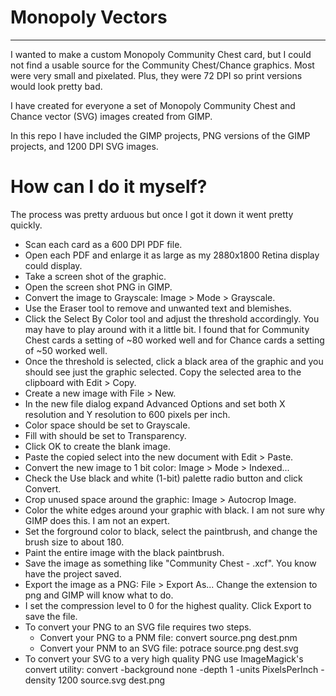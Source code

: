 # Monopoly Vectors
---
I wanted to make a custom Monopoly Community Chest card, but I could not find a usable source for the Community Chest/Chance graphics. Most were very small and pixelated. Plus, they were 72 DPI so print versions would look pretty bad.

I have created for everyone a set of Monopoly Community Chest and Chance vector (SVG) images created from GIMP.

In this repo I have included the GIMP projects, PNG versions of the GIMP projects, and 1200 DPI SVG images.

# How can I do it myself?
The process was pretty arduous but once I got it down it went pretty quickly.

* Scan each card as a 600 DPI PDF file.
* Open each PDF and enlarge it as large as my 2880x1800 Retina display could display.
* Take a screen shot of the graphic.
* Open the screen shot PNG in GIMP.
* Convert the image to Grayscale: Image > Mode > Grayscale.
* Use the Eraser tool to remove and unwanted text and blemishes.
* Click the Select By Color tool and adjust the threshold accordingly. You may have to play around with it a little bit. I found that for Community Chest cards a setting of ~80 worked well and for Chance cards a setting of ~50 worked well.
* Once the threshold is selected, click a black area of the graphic and you should see just the graphic selected. Copy the selected area to the clipboard with Edit > Copy.
* Create a new image with File > New.
* In the new file dialog expand Advanced Options and set both X resolution and Y resolution to 600 pixels per inch.
* Color space should be set to Grayscale.
* Fill with should be set to Transparency.
* Click OK to create the blank image.
* Paste the copied select into the new document with Edit > Paste.
* Convert the new image to 1 bit color: Image > Mode > Indexed...
* Check the Use black and white (1-bit) palette radio button and click Convert.
* Crop unused space around the graphic: Image > Autocrop Image.
* Color the white edges around your graphic with black. I am not sure why GIMP does this. I am not an expert.
* Set the forground color to black, select the paintbrush, and change the brush size to about 180.
* Paint the entire image with the black paintbrush.
* Save the image as something like "Community Chest - <card text>.xcf". You know have the project saved.
* Export the image as a PNG: File > Export As... Change the extension to png and GIMP will know what to do.
* I set the compression level to 0 for the highest quality. Click Export to save the file.
* To convert your PNG to an SVG file requires two steps.
  * Convert your PNG to a PNM file: convert source.png dest.pnm
  * Convert your PNM to an SVG file: potrace source.png dest.svg
* To convert your SVG to a very high quality PNG use ImageMagick's convert utility: convert -background none -depth 1 -units PixelsPerInch -density 1200 source.svg dest.png

